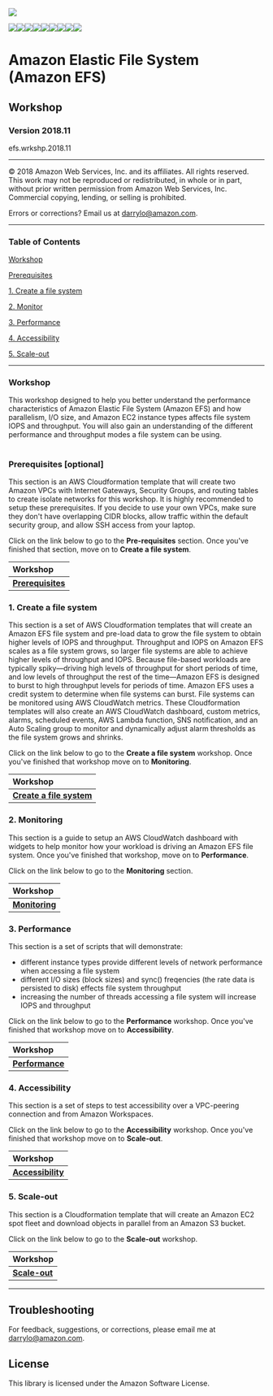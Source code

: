 ![](https://s3.amazonaws.com/aws-us-east-1/tutorial/AWS_logo_PMS_300x180.png)

![](https://s3.amazonaws.com/aws-us-east-1/tutorial/architecture-product-card_Amazon_Elastic_File_System.svg)![](https://s3.amazonaws.com/aws-us-east-1/tutorial/100x100_benefit_available.png)![](https://s3.amazonaws.com/aws-us-east-1/tutorial/100x100_benefit_ingergration.png)![](https://s3.amazonaws.com/aws-us-east-1/tutorial/100x100_benefit_ecryption-lock.png)![](https://s3.amazonaws.com/aws-us-east-1/tutorial/100x100_benefit_fully-managed.png)![](https://s3.amazonaws.com/aws-us-east-1/tutorial/100x100_benefit_lowcost-affordable.png)![](https://s3.amazonaws.com/aws-us-east-1/tutorial/100x100_benefit_performance.png)![](https://s3.amazonaws.com/aws-us-east-1/tutorial/100x100_benefit_scalable.png)![](https://s3.amazonaws.com/aws-us-east-1/tutorial/100x100_benefit_storage.png)

# **Amazon Elastic File System (Amazon EFS)**

## Workshop

### Version 2018.11

efs.wrkshp.2018.11

---

© 2018 Amazon Web Services, Inc. and its affiliates. All rights reserved. This work may not be  reproduced or redistributed, in whole or in part, without prior written permission from Amazon Web Services, Inc. Commercial copying, lending, or selling is prohibited.

Errors or corrections? Email us at [darrylo@amazon.com](mailto:darrylo@amazon.com).

---

### Table of Contents  
[Workshop](#workshop) 

[Prerequisites](#0-prerequisites)

[1. Create a file system](#1-create-a-file-system)

[2. Monitor](#2-monitoring)

[3. Performance](#3-performance) 

[4. Accessibility](#4-accessibility)

[5. Scale-out](#5-scale-out)


---

### Workshop

This workshop designed to help you better understand the performance characteristics of Amazon Elastic File System (Amazon EFS) and how parallelism, I/O size, and Amazon EC2 instance types affects file system IOPS and throughput. You will also gain an understanding of the different performance and throughput modes a file system can be using.
#
### Prerequisites [optional]
This section is an AWS Cloudformation template that will create two Amazon VPCs with Internet Gateways, Security Groups, and routing tables to create isolate networks for this workshop. It is highly recommended to setup these prerequisites. If you decide to use your own VPCs, make sure they don't have overlapping CIDR blocks, allow traffic within the default security group, and allow SSH access from your laptop.

Click on the link below to go to the **Pre-requisites** section. Once you've finished that section, move on to **Create a file system**.

| Workshop 
| :---
| [**Prerequisites**](/workshop/prerequisites)


### 1. Create a file system
This section is a set of AWS Cloudformation templates that will create an Amazon EFS file system and pre-load data to grow the file system to obtain higher levels of IOPS and throughput. Throughput and IOPS on Amazon EFS scales as a file system grows, so larger file systems are able to achieve higher levels of throughput and IOPS. Because file-based workloads are typically spiky—driving high levels of throughput for short periods of time, and low levels of throughput the rest of the time—Amazon EFS is designed to burst to high throughput levels for periods of time. Amazon EFS uses a credit system to determine when file systems can burst. File systems can be monitored using AWS CloudWatch metrics. These Cloudformation templates will also create an AWS CloudWatch dashboard, custom metrics, alarms, scheduled events, AWS Lambda function, SNS notification, and an Auto Scaling group to monitor and dynamically adjust alarm thresholds as the file system grows and shrinks.

Click on the link below to go to the **Create a file system** workshop. Once you've finished that workshop move on to **Monitoring**.

| Workshop 
| :---
| [**Create a file system**](/workshop/create-file-system)


### 2. Monitoring
This section is a guide to setup an AWS CloudWatch dashboard with widgets to help monitor how your workload is driving an Amazon EFS file system. Once you've finished that workshop, move on to **Performance**.

Click on the link below to go to the **Monitoring** section. 

| Workshop
| :---
| [**Monitoring**](/workshop/monitoring)


### 3. Performance
This section is a set of scripts that will demonstrate:
- different instance types provide different levels of network performance when accessing a file system
- different I/O sizes (block sizes) and sync() freqencies (the rate data is persisted to disk) effects file system throughput
- increasing the number of threads accessing a file system will increase IOPS and throughput

Click on the link below to go to the **Performance** workshop. Once you've finished that workshop move on to **Accessibility**.

| Workshop
| :---
| [**Performance**](/workshop/performance) |


### 4. Accessibility
This section is a set of steps to test accessibility over a VPC-peering connection and from Amazon Workspaces.

Click on the link below to go to the **Accessibility** workshop. Once you've finished that workshop move on to **Scale-out**.

| Workshop
| :---
| [**Accessibility**](/workshop/accessibility) |


### 5. Scale-out
This section is a Cloudformation template that will create an Amazon EC2 spot fleet and download objects in parallel from an Amazon S3 bucket.

Click on the link below to go to the **Scale-out** workshop.

| Workshop
| :---
| [**Scale-out**](/workshop/scale-out) |

---

## Troubleshooting


For feedback, suggestions, or corrections, please email me at [darrylo@amazon.com](mailto:darrylo@amazon.com).


## License

This library is licensed under the Amazon Software License.
